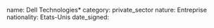 name: Dell Technologies*
category: private_sector
nature:  Entreprise
nationality: Etats-Unis
date_signed:
    